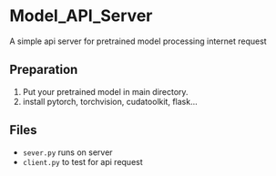 # Model_API_Server
A simple api server for pretrained model processing internet request

## Preparation
1. Put your pretrained model in main directory.
2. install pytorch, torchvision, cudatoolkit, flask...

## Files
- `sever.py` runs on server
- `client.py` to test for api request

